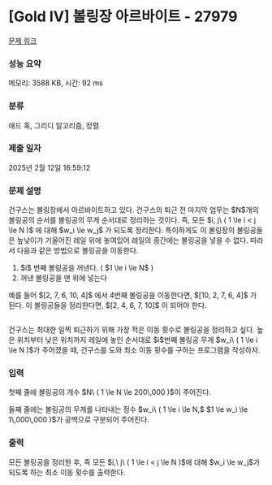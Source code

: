 # [Gold IV] 볼링장 아르바이트 - 27979 

[문제 링크](https://www.acmicpc.net/problem/27979) 

### 성능 요약

메모리: 3588 KB, 시간: 92 ms

### 분류

애드 혹, 그리디 알고리즘, 정렬

### 제출 일자

2025년 2월 12일 16:59:12

### 문제 설명

<p>건구스는 볼링장에서 아르바이트하고 있다. 건구스의 퇴근 전 마지막 업무는 $N$개의 볼링공의 순서를 볼링공의 무게 순서대로 정리하는 것이다. 즉, 모든 $i, j\ ( 1 \le i < j \le N )$ 에 대해 $w_i \le w_j$ 가 되도록 정리한다. 특이하게도 이 볼링장의 볼링공들은 높낮이가 기울어진 레일 위에 놓여있어 레일의 중간에는 볼링공을 넣을 수 없다. 따라서 다음과 같은 방법으로 볼링공을 이동한다.</p>

<ol>
	<li>$i$ 번째 볼링공을 꺼낸다. ( $1 \le i \le N$ )</li>
	<li>꺼낸 볼링공을 맨 위에 넣는다</li>
</ol>

<p>예를 들어 $[2, 7, 6, 10, 4]$ 에서 4번째 볼링공을 이동한다면, $[10, 2, 7, 6, 4]$ 가 된다. 이 볼링공들을 정리한다면, $[2, 4, 6, 7, 10]$ 이 되어야 한다.</p>

<p style="text-align: center;"><img alt="" src="https://upload.acmicpc.net/40442e08-1c76-4b12-a8b0-3d1dd2339dfc/-/preview/"></p>

<p>건구스는 최대한 일찍 퇴근하기 위해 가장 적은 이동 횟수로 볼링공을 정리하고 싶다. 높은 위치부터 낮은 위치까지 레일에 놓인 순서대로 $i$번째 볼링공 무게 $w_i\ ( 1 \le i \le N )$가 주어졌을 때, 건구스를 도와 최소 이동 횟수를 구하는 프로그램을 작성하자.</p>

### 입력 

 <p>첫째 줄에 볼링공의 개수 $N\ ( 1 \le N \le 200\,000 )$이 주어진다.</p>

<p>둘째 줄에는 볼링공의 무게를 나타내는 정수 $w_i\ ( 1 \le i \le N,$ $1 \le w_i \le 1\,000\,000 )$가 공백으로 구분되어 주어진다.</p>

### 출력 

 <p>모든 볼링공을 정리한 후, 즉 모든 $i,\ j\ ( 1 \le i < j \le N )$에 대해 $w_i \le w_j$가 되도록 하는 최소 이동 횟수를 출력한다.</p>

